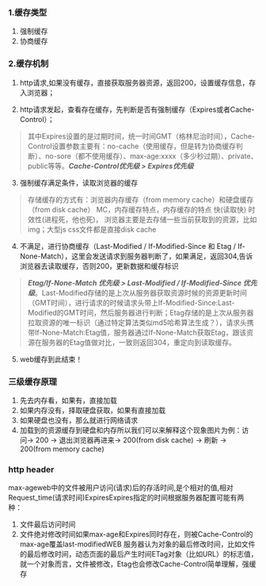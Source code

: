 ### 1.缓存类型

1. 强制缓存
2. 协商缓存

### 2.缓存机制

1. http请求,如果没有缓存，直接获取服务器资源，返回200，设置缓存信息，存入浏览器；

2. http请求发起，查看存在缓存，先判断是否有强制缓存（Expires或者Cache-Control）；
> 其中Expires设置的是过期时间，统一时间GMT（格林尼治时间），Cache-Control设置参数主要有：no-cache（使用缓存，但是转为协商缓存判断）、no-sore（都不使用缓存）、max-age:xxxx（多少秒过期）、private、public等等。***Cache-Control优先级 > Expires优先级***

3. 强制缓存满足条件，读取浏览器的缓存
> 存储缓存的方式有：浏览器内存缓存（from memory cache）和硬盘缓存（from disk cache）
> MC，内存缓存特点，内存缓存的特点 快(读取快) 时效性(进程死，他也死)， 浏览器主要是去存储一些当前获取到的资源，比如img；大型js css文件都是直接disk cache

4. 不满足，进行协商缓存（Last-Modified / If-Modified-Since 和 Etag / If-None-Match），这里会发送请求到服务器判断了，如果满足，返回304,告诉浏览器去读取缓存，否则200，更新数据和缓存标识
> ***Etag/If-None-Match 优先级 > Last-Modified / If-Modified-Since 优先级***。Last-Modified存储的是上次从服务器获取资源时候的资源更新时间（GMT时间），进行请求的时候请求头带上If-Modified-Since:Last-Modified的GMT时间，然后服务器进行判断；Etag存储的是上次从服务器拉取资源的唯一标识（通过特定算法类似md5哈希算法生成？），请求头携带If-None-Match:Etag值，服务器通过If-None-Match获取Etag，跟该资源在服务器的Etag值做对比，一致则返回304，重定向到读取缓存。

5. web缓存到此结束！


### 三级缓存原理
1. 先去内存看，如果有，直接加载
2. 如果内存没有，择取硬盘获取，如果有直接加载
3. 如果硬盘也没有，那么就进行网络请求
4. 加载到的资源缓存到硬盘和内存所以我们可以来解释这个现象图片为例：访问-> 200 -> 退出浏览器再进来-> 200(from disk cache) -> 刷新 -> 200(from memory cache)
### http header
max-ageweb中的文件被用户访问(请求)后的存活时间,是个相对的值,相对Request_time(请求时间)ExpiresExpires指定的时间根据服务器配置可能有两种：
1. 文件最后访问时间
2. 文件绝对修改时间如果max-age和Expires同时存在，则被Cache-Control的max-age覆盖last-modifiedWEB 服务器认为对象的最后修改时间，比如文件的最后修改时间，动态页面的最后产生时间ETag对象（比如URL）的标志值，就一个对象而言，文件被修改，Etag也会修改Cache-Control简单理解，强缓存
